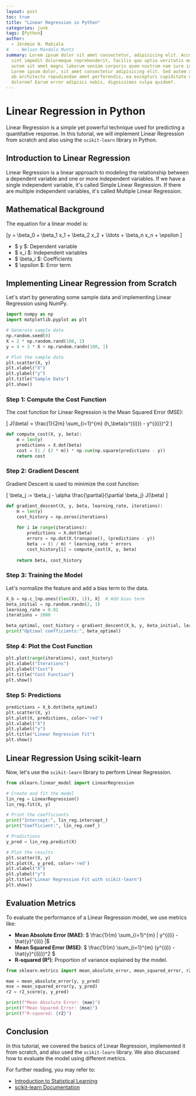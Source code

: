 ```yaml
---
layout: post
toc: true
title: "Linear Regression in Python"
categories: junk
tags: [Python]
author:
  - Jérémie N. Mabiala
#   - Nelson Mandela Muntz
summary: Lorem ipsum dolor sit amet consectetur, adipisicing elit. Accusamus 
  sint impedit doloremque reprehenderit, facilis quo optio veritatis molestias 
  autem sit amet magni laborum veniam corporis quam nostrum nam iure incidunt.
  Lorem ipsum dolor, sit amet consectetur adipisicing elit. Sed autem atque fuga quam 
  ab architecto repudiandae amet perferendis, ea excepturi cupiditate nisi
  dolorem? Earum error adipisci nobis, dignissimos culpa quidem?.
---
```

# Linear Regression in Python

Linear Regression is a simple yet powerful technique used for predicting a quantitative response. In this tutorial, we will implement Linear Regression from scratch and also using the `scikit-learn` library in Python.

<!-- ## Table of Contents
1. [Introduction to Linear Regression](#introduction-to-linear-regression)
2. [Mathematical Background](#mathematical-background)
3. [Implementing Linear Regression from Scratch](#implementing-linear-regression-from-scratch)
4. [Linear Regression Using scikit-learn](#linear-regression-using-scikit-learn)
5. [Evaluation Metrics](#evaluation-metrics)
6. [Conclusion](#conclusion) -->

## Introduction to Linear Regression

Linear Regression is a linear approach to modeling the relationship between a dependent variable and one or more independent variables. If we have a single independent variable, it's called Simple Linear Regression. If there are multiple independent variables, it's called Multiple Linear Regression.

## Mathematical Background

The equation for a linear model is:

\[y = \beta_0 + \beta_1 x_1 + \beta_2 x_2 + \ldots + \beta_n x_n + \epsilon \]

- $ y $: Dependent variable
- $ x_i $: Independent variables
- $ \beta_i $: Coefficients
- $ \epsilon $: Error term

## Implementing Linear Regression from Scratch

Let's start by generating some sample data and implementing Linear Regression using NumPy.

```python
import numpy as np
import matplotlib.pyplot as plt

# Generate sample data
np.random.seed(0)
X = 2 * np.random.rand(100, 1)
y = 4 + 3 * X + np.random.randn(100, 1)

# Plot the sample data
plt.scatter(X, y)
plt.xlabel("X")
plt.ylabel("y")
plt.title("Sample Data")
plt.show()
```

### Step 1: Compute the Cost Function
The cost function for Linear Regression is the Mean Squared Error (MSE):

\[ J(\beta) = \frac{1}{2m} \sum_{i=1}^{m} (h_\beta(x^{(i)}) - y^{(i)})^2 \]

```python
def compute_cost(X, y, beta):
    m = len(y)
    predictions = X.dot(beta)
    cost = (1 / (2 * m)) * np.sum(np.square(predictions - y))
    return cost
```

### Step 2: Gradient Descent
Gradient Descent is used to minimize the cost function:

\[ \beta_j := \beta_j - \alpha \frac{\partial}{\partial \beta_j} J(\beta) \]

```python
def gradient_descent(X, y, beta, learning_rate, iterations):
    m = len(y)
    cost_history = np.zeros(iterations)
    
    for i in range(iterations):
        predictions = X.dot(beta)
        errors = np.dot(X.transpose(), (predictions - y))
        beta -= (1 / m) * learning_rate * errors
        cost_history[i] = compute_cost(X, y, beta)
    
    return beta, cost_history
```

### Step 3: Training the Model
Let's normalize the feature and add a bias term to the data.

```python
X_b = np.c_[np.ones((len(X), 1)), X]  # Add bias term
beta_initial = np.random.randn(2, 1)
learning_rate = 0.01
iterations = 1000

beta_optimal, cost_history = gradient_descent(X_b, y, beta_initial, learning_rate, iterations)
print("Optimal coefficients:", beta_optimal)
```

### Step 4: Plot the Cost Function
```python
plt.plot(range(iterations), cost_history)
plt.xlabel("Iterations")
plt.ylabel("Cost")
plt.title("Cost Function")
plt.show()
```

### Step 5: Predictions
```python
predictions = X_b.dot(beta_optimal)
plt.scatter(X, y)
plt.plot(X, predictions, color='red')
plt.xlabel("X")
plt.ylabel("y")
plt.title("Linear Regression Fit")
plt.show()
```

## Linear Regression Using scikit-learn

Now, let's use the `scikit-learn` library to perform Linear Regression.

```python
from sklearn.linear_model import LinearRegression

# Create and fit the model
lin_reg = LinearRegression()
lin_reg.fit(X, y)

# Print the coefficients
print("Intercept:", lin_reg.intercept_)
print("Coefficient:", lin_reg.coef_)

# Predictions
y_pred = lin_reg.predict(X)

# Plot the results
plt.scatter(X, y)
plt.plot(X, y_pred, color='red')
plt.xlabel("X")
plt.ylabel("y")
plt.title("Linear Regression Fit with scikit-learn")
plt.show()
```

## Evaluation Metrics

To evaluate the performance of a Linear Regression model, we use metrics like:

- **Mean Absolute Error (MAE)**: 
$ \frac{1}{m} \sum_{i=1}^{m} | y^{(i)} - \hat{y}^{(i)} |$
- **Mean Squared Error (MSE)**: $ \frac{1}{m} \sum_{i=1}^{m} (y^{(i)} - \hat{y}^{(i)})^2 $
- **R-squared (R²)**: Proportion of variance explained by the model.

```python
from sklearn.metrics import mean_absolute_error, mean_squared_error, r2_score

mae = mean_absolute_error(y, y_pred)
mse = mean_squared_error(y, y_pred)
r2 = r2_score(y, y_pred)

print(f"Mean Absolute Error: {mae}")
print(f"Mean Squared Error: {mse}")
print(f"R-squared: {r2}")
```

## Conclusion

In this tutorial, we covered the basics of Linear Regression, implemented it from scratch, and also used the `scikit-learn` library. We also discussed how to evaluate the model using different metrics.

For further reading, you may refer to:
- [Introduction to Statistical Learning](https://www.statlearning.com/)
- [scikit-learn Documentation](https://scikit-learn.org/stable/documentation.html)

